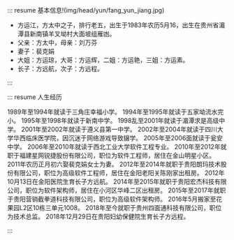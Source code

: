 ::: resume 基本信息!(img/head/yun/fang_yun_jiang.jpg)

* 方运江，方太中之子，排行老五，出生于1983年农历5月16，出生在贵州省湄潭县新南镇羊叉坳村大面坡组雁凼。
* 父亲：方太中，母亲：刘万芬
* 妻子：裴克娟
* 大姐：方运琼，大哥：方运辉，二姐：方运艳，三姐：方运素。
* 长子：方远航，次子：方远程。

:::

::: resume 人生经历

1989年至1994年就读于三角庄幸福小学。
1994年至1995年就读于五家坳流水完小。
1995年至1998年就读于新南中学。
1998乱至2001年就读于湄潭求是高级中学。
2001年至2002年就读于遵义县第一中学。
2002年至2004年就读于四川大学华西临床医学院，因沉迷于网络游戏导致辍学。
2005年至2006面就读于瓮安中学。
2006年至2010年就读于西北工业大学软件工程专业。
2010年至2012年就职于福建星网锐捷股份有限公司，职位为软件工程师，居住在金山明星小区。
2011年农历正月初六娶裴克娟女士为妻。
2012年至2014年就职于贵阳朗玛技术股份有限公司，职位为高级软件工程师，居住在金阳老阳关陈刚家出租房。
2012年10月13日在金阳医院生育长子方远航。
2014年至2015年就职于贵阳宏杰科技有限公司，职位为软件架构师，居住在小河区华峰二区出租房。
2015年至2017年就职于贵阳营销截拳道科技有限公司，职位为高级软件架构师。
2016年5月搬家至花果园L2区10栋三单元1008。
2018年至今就职于贵州四面通科技有限公司，职位为技术总监。
2018年12月29日在贵阳妇幼保健院生育长子方远程。

:::
